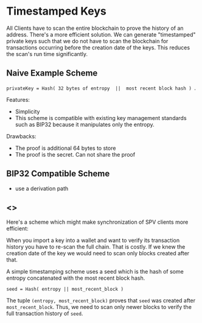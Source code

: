 # Timestamped Keys 

All Clients have to scan the entire blockchain to prove the history of an address. There's a more efficient solution.
We can generate "timestamped" private keys such that we do not have to scan the blockchain for transactions occurring before the creation date of the keys.
This reduces the scan's run time significantly.

## Naive Example Scheme
`privateKey = Hash( 32 bytes of entropy  ||  most recent block hash ) `.

Features:
- Simplicity 
- This scheme is compatible with existing key management standards such as BIP32 because it manipulates only the entropy.

Drawbacks: 
- The proof is additional 64 bytes to store 
- The proof is the secret. Can not share the proof


## BIP32 Compatible Scheme
- use a derivation path 




## <<Alternative Description>>

Here's a scheme which might make synchronization of SPV clients more efficient:

When you import a key into a wallet and want to verify its transaction history you have to re-scan the full chain. That is costly. If we knew the creation date of the key we would need to scan only blocks created after that.

A simple timestamping scheme uses a seed which is the hash of some entropy concatenated with the most recent block hash.

`seed = Hash( entropy || most_recent_block )`

The tuple `(entropy, most_recent_block)` proves that `seed` was created after `most_recent_block`. 
Thus, we need to scan only newer blocks to verify the full transaction history of `seed`.
